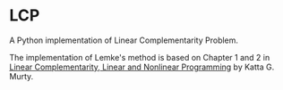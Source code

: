 # LCP
A Python implementation of Linear Complementarity Problem.

The implementation of Lemke's method is based on Chapter 1 and 2 in [Linear Complementarity, Linear and Nonlinear Programming](https://www-personal.umich.edu/~murty/books/linear_complementarity_webbook/) by Katta G. Murty.
